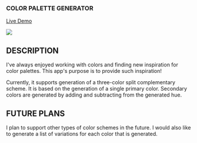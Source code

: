 ### COLOR PALETTE GENERATOR

[Live Demo](https://itsdani.me/portfolio/colors/index.html)

<img src="https://itsdani.me/portfolio/screenshots/colors.png" style="max-width: 600px" />

## DESCRIPTION

I've always enjoyed working with colors and finding new inspiration for color palettes. This app's purpose is to provide such inspiration!

Currently, it supports generation of a three-color split complementary scheme. It is based on the generation of a single primary color. Secondary colors are generated by adding and subtracting from the generated hue.

## FUTURE PLANS

I plan to support other types of color schemes in the future. I would also like to generate a list of variations for each color that is generated.